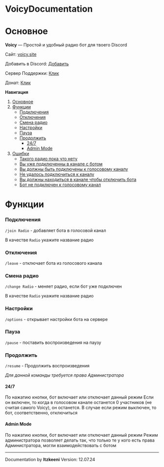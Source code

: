 # VoicyDocumentation

# Основное

<a name="main"></a>

**Voicy** — Простой и удобный радио бот для твоего Discord

Сайт: [voicy.site](https://voicy.site)

Добавить в Discord: [Добавить](https://discord.com/oauth2/authorize?client_id=1105500733333315644&permissions=2150631424&integration_type=0&scope=bot)

Сервер Поддержки: [Клик](https://discord.gg/4ed6dbJZvZ)

Донат: [Клик](https://www.donationalerts.com/r/voicycommunity)

**Навигация**

1. [Основное](#main)
2. [Функции](#function)
   - [Подключения](#join)
   - [Отключения](#leave)
   - [Смена радио](#change)
   - [Настройки](#settings)
   - [Пауза](#pause)
   - [Продолжить](#resume)
     - [24/7](#always)
     - [Admin Mode](#adminmode)
3. [Ошибки](#error)
   - [Такого радио пока что нету](#404)
   - [Вы уже подключенны в канале с ботом](#401)
   - [Вы должны быть подключены к голосовому каналу](#402)
   - [Не удалось подключиться к каналу](#500)
   - [Вы должны находиться в канале чтобы отключить бота](#403)
   - [Бот не подключен к голосовому канал](#405)

# Функции

<a name="function"></a>

### Подключения

<a name="join"></a>

`/join Radio` - добавляет бота в голосовой канал

В качестве `Radio` укажите название радио

### Отключения

<a name="leave"></a>

`/leave` - отключает бота из голосового канала

### Смена радио

<a name="change"></a>

`/change Radio` - меняет радио, если бот уже подключен

В качестве `Radio` укажите название радио

### Настройки

<a name="settings"></a>

`/options` - открывает настройки бота на сервере

### Пауза

<a name="pause"></a>

`/pause` - поставить воспроизведения на паузу

### Продолжить

<a name="resume"></a>

`/resume` - Продолжить воспроизведения

_Для данной команды требуется права Администратора_

#### 24/7

<a name="always"></a>

По нажатию кнопки, бот включает или отключает данный режим
Если он включен, то когда в голосовом канале останется 0 участников (не считая самого Voicy), он останется. В случае если режим выключен, то бот, соответственно, отключиться

#### Admin Mode

<a name="adminmode"></a>

По нажатию кнопки, бот включает или отключает данный режим
Режим администратора позволяет делать так, что только те у кого есть права Администратора, могли взаимодействовать с ботом

---

Documentation by **Itzkeeni**
Version: 12.07.24
